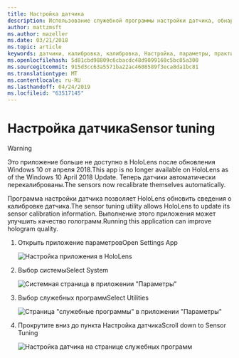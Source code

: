 ```yaml
---
title: Настройка датчика
description: Использование служебной программы настройки датчика, обнаруженной в параметрах HoloLens.
author: mattzmsft
ms.author: mazeller
ms.date: 03/21/2018
ms.topic: article
keywords: датчики, калибровка, калибровка, Настройка, параметры, практические руководства
ms.openlocfilehash: 5d81cbd98809c6cbacdc48d9099168c5bc05a300
ms.sourcegitcommit: 915d3cc63a5571ba22ac4608589f3eca8da1bc81
ms.translationtype: MT
ms.contentlocale: ru-RU
ms.lasthandoff: 04/24/2019
ms.locfileid: "63517145"
---
```

# <a name="sensor-tuning"></a><span data-ttu-id="34c27-104">Настройка датчика</span><span class="sxs-lookup"><span data-stu-id="34c27-104">Sensor tuning</span></span>

>[!WARNING]
><span data-ttu-id="34c27-105">Это приложение больше не доступно в HoloLens после обновления Windows 10 от апреля 2018.</span><span class="sxs-lookup"><span data-stu-id="34c27-105">This app is no longer available on HoloLens as of the Windows 10 April 2018 Update.</span></span> <span data-ttu-id="34c27-106">Теперь датчики автоматически перекалиброваны.</span><span class="sxs-lookup"><span data-stu-id="34c27-106">The sensors now recalibrate themselves automatically.</span></span> 

<span data-ttu-id="34c27-107">Программа настройки датчика позволяет HoloLens обновить сведения о калибровке датчика.</span><span class="sxs-lookup"><span data-stu-id="34c27-107">The sensor tuning utility allows HoloLens to update its sensor calibration information.</span></span> <span data-ttu-id="34c27-108">Выполнение этого приложения может улучшить качество голограмм.</span><span class="sxs-lookup"><span data-stu-id="34c27-108">Running this application can improve hologram quality.</span></span>

1. <span data-ttu-id="34c27-109">Открыть приложение параметров</span><span class="sxs-lookup"><span data-stu-id="34c27-109">Open Settings App</span></span>

   ![Настройка приложения в HoloLens](images/settingssensortuning-500px.png)
  
2. <span data-ttu-id="34c27-111">Выбор системы</span><span class="sxs-lookup"><span data-stu-id="34c27-111">Select System</span></span>

   ![Системная страница в приложении "Параметры"](images/systemsensortuning-500px.png)
  
3. <span data-ttu-id="34c27-113">Выбор служебных программ</span><span class="sxs-lookup"><span data-stu-id="34c27-113">Select Utilities</span></span>

   ![Страница "служебные программы" в приложении "Параметры"](images/utilitiessensortuning-500px.png)
  
4. <span data-ttu-id="34c27-115">Прокрутите вниз до пункта Настройка датчика</span><span class="sxs-lookup"><span data-stu-id="34c27-115">Scroll down to Sensor Tuning</span></span>

   ![Настройка датчика на странице служебных программ](images/sensortuningsettingsapp-500px.png)
